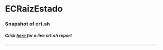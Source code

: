 # ECRaizEstado
### Snapshot of crt.sh
##### Click [here](https://crt.sh/?q=60777CD1A4CE82EE2D03C403858CBC0C60532FBF9F74B11A5CA21FEC61CD5C3A) for a live crt.sh report

---
